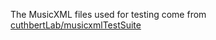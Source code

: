 The MusicXML files used for testing come from [cuthbertLab/musicxmlTestSuite](https://github.com/cuthbertLab/musicxmlTestSuite)